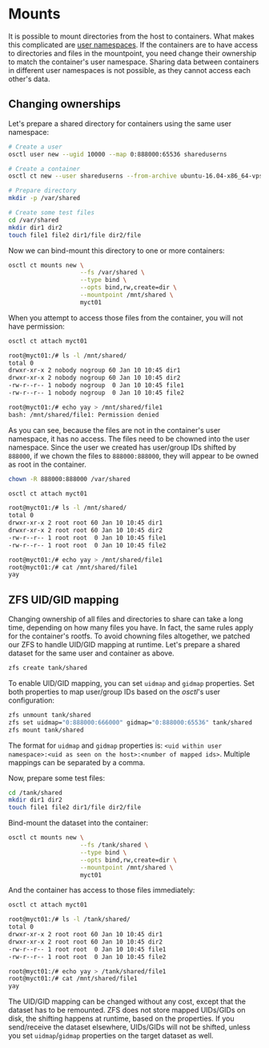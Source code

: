 # Mounts

It is possible to mount directories from the host to containers. What makes this
complicated are [user namespaces](users.md). If the containers are to have
access to directories and files in the mountpoint, you need change their
ownership to match the container's user namespace. Sharing data between
containers in different user namespaces is not possible, as they cannot access
each other's data.

## Changing ownerships
Let's prepare a shared directory for containers using the same user namespace:

```bash
# Create a user
osctl user new --ugid 10000 --map 0:888000:65536 shareduserns

# Create a container
osctl ct new --user shareduserns --from-archive ubuntu-16.04-x86_64-vpsfree.tar.gz myct01

# Prepare directory
mkdir -p /var/shared

# Create some test files
cd /var/shared
mkdir dir1 dir2
touch file1 file2 dir1/file dir2/file
```

Now we can bind-mount this directory to one or more containers:

```bash
osctl ct mounts new \
                    --fs /var/shared \
                    --type bind \
                    --opts bind,rw,create=dir \
                    --mountpoint /mnt/shared \
                    myct01
```

When you attempt to access those files from the container, you will not have
permission:

```bash
osctl ct attach myct01

root@myct01:/# ls -l /mnt/shared/
total 0
drwxr-xr-x 2 nobody nogroup 60 Jan 10 10:45 dir1
drwxr-xr-x 2 nobody nogroup 60 Jan 10 10:45 dir2
-rw-r--r-- 1 nobody nogroup  0 Jan 10 10:45 file1
-rw-r--r-- 1 nobody nogroup  0 Jan 10 10:45 file2

root@myct01:/# echo yay > /mnt/shared/file1 
bash: /mnt/shared/file1: Permission denied
```

As you can see, because the files are not in the container's user namespace,
it has no access. The files need to be chowned into the user namespace. Since
the user we created has user/group IDs shifted by `888000`, if we chown the
files to `888000:888000`, they will appear to be owned as root in the container.

```bash
chown -R 888000:888000 /var/shared

osctl ct attach myct01

root@myct01:/# ls -l /mnt/shared/
total 0
drwxr-xr-x 2 root root 60 Jan 10 10:45 dir1
drwxr-xr-x 2 root root 60 Jan 10 10:45 dir2
-rw-r--r-- 1 root root  0 Jan 10 10:45 file1
-rw-r--r-- 1 root root  0 Jan 10 10:45 file2

root@myct01:/# echo yay > /mnt/shared/file1
root@myct01:/# cat /mnt/shared/file1
yay
```

## ZFS UID/GID mapping
Changing ownership of all files and directories to share can take a long time,
depending on how many files you have. In fact, the same rules apply for the
container's rootfs. To avoid chowning files altogether, we patched our ZFS
to handle UID/GID mapping at runtime. Let's prepare a shared dataset for the
same user and container as above.

```bash
zfs create tank/shared
```

To enable UID/GID mapping, you can set `uidmap` and `gidmap` properties.
Set both properties to map user/group IDs based on the *osctl*'s user
configuration:

```bash
zfs unmount tank/shared
zfs set uidmap="0:888000:666000" gidmap="0:888000:65536" tank/shared
zfs mount tank/shared
```

The format for `uidmap` and `gidmap` properties is:
`<uid within user namespace>:<uid as seen on the host>:<number of mapped ids>`.
Multiple mappings can be separated by a comma.

Now, prepare some test files:

```bash
cd /tank/shared
mkdir dir1 dir2
touch file1 file2 dir1/file dir2/file
```

Bind-mount the dataset into the container:

```bash
osctl ct mounts new \
                    --fs /tank/shared \
                    --type bind \
                    --opts bind,rw,create=dir \
                    --mountpoint /mnt/shared \
                    myct01
```

And the container has access to those files immediately:

```bash
osctl ct attach myct01

root@myct01:/# ls -l /tank/shared/
total 0
drwxr-xr-x 2 root root 60 Jan 10 10:45 dir1
drwxr-xr-x 2 root root 60 Jan 10 10:45 dir2
-rw-r--r-- 1 root root  0 Jan 10 10:45 file1
-rw-r--r-- 1 root root  0 Jan 10 10:45 file2

root@myct01:/# echo yay > /tank/shared/file1
root@myct01:/# cat /mnt/shared/file1
yay
```

The UID/GID mapping can be changed without any cost, except that the dataset has
to be remounted. ZFS does not store mapped UIDs/GIDs on disk, the shifting
happens at runtime, based on the properties. If you send/receive the dataset
elsewhere, UIDs/GIDs will not be shifted, unless you set `uidmap`/`gidmap`
properties on the target dataset as well.

